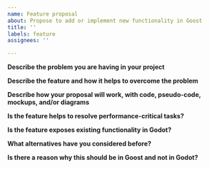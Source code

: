 ```yaml
---
name: Feature proposal
about: Propose to add or implement new functionality in Goost
title: ''
labels: feature
assignees: ''

---
```


**Describe the problem you are having in your project**


**Describe the feature and how it helps to overcome the problem**


**Describe how your proposal will work, with code, pseudo-code, mockups, and/or diagrams**
<!-- Optional -->


**Is the feature helps to resolve performance-critical tasks?**
<!-- Optional -->


**Is the feature exposes existing functionality in Godot?**
<!-- Optional -->


**What alternatives have you considered before?**
<!-- Optional -->


**Is there a reason why this should be in Goost and not in Godot?**
<!-- Has this feature been proposed before for Godot Engine development? -->
<!-- If yes, please add links to Godot pull requests, proposals, or issues -->
